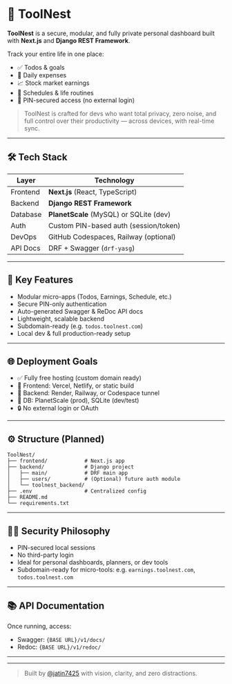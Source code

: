 # 🚀 ToolNest

**ToolNest** is a secure, modular, and fully private personal dashboard built with **Next.js** and **Django REST Framework**.

Track your entire life in one place:

* ✅ Todos & goals
* 💸 Daily expenses
* 📈 Stock market earnings
* 📅 Schedules & life routines
* 🔐 PIN-secured access (no external login)

> ToolNest is crafted for devs who want total privacy, zero noise, and full control over their productivity — across devices, with real-time sync.

---

## 🛠️ Tech Stack

| Layer    | Technology                              |
| -------- | --------------------------------------- |
| Frontend | **Next.js** (React, TypeScript)         |
| Backend  | **Django REST Framework**               |
| Database | **PlanetScale** (MySQL) or SQLite (dev) |
| Auth     | Custom PIN-based auth (session/token)   |
| DevOps   | GitHub Codespaces, Railway (optional)   |
| API Docs | DRF + Swagger (`drf-yasg`)              |

---

## 📆 Key Features

* Modular micro-apps (Todos, Earnings, Schedule, etc.)
* Secure PIN-only authentication
* Auto-generated Swagger & ReDoc API docs
* Lightweight, scalable backend
* Subdomain-ready (e.g. `todos.toolnest.com`)
* Local dev & full production-ready setup

---

## 🌐 Deployment Goals

* ✅ Fully free hosting (custom domain ready)
* 🔧 Frontend: Vercel, Netlify, or static build
* 🐍 Backend: Render, Railway, or Codespace tunnel
* 🦰 DB: PlanetScale (prod), SQLite (dev/test)
* 🔒 No external login or OAuth

---

## ⚙️ Structure (Planned)

```
ToolNest/
├── frontend/            # Next.js app
├── backend/             # Django project
│   ├── main/            # DRF main app
│   ├── users/           # (Optional) future auth module
│   └── toolnest_backend/
├── .env                 # Centralized config
├── README.md
└── requirements.txt
```

---

## 🕵️‍♂️ Security Philosophy

* PIN-secured local sessions
* No third-party login
* Ideal for personal dashboards, planners, or dev tools
* Subdomain-ready for micro-tools:
  e.g. `earnings.toolnest.com`, `todos.toolnest.com`

---

## 📚 API Documentation

Once running, access:

* Swagger: `{BASE URL}/v1/docs/`
* Redoc: `{BASE URL}/v1/redoc/`

---

---

> Built by [@jatin7425](https://github.com/jatin7425) with vision, clarity, and zero distractions.
